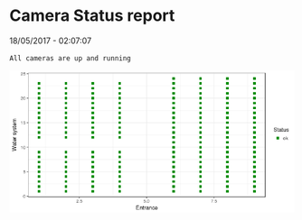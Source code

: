 Camera Status report
================
18/05/2017 - 02:07:07

    All cameras are up and running

![](camreport_files/figure-markdown_github/unnamed-chunk-2-1.png)
